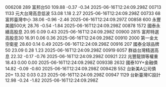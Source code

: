 006208	289	富邦台50	109.88	-0.37	-0.34	2025-06-16T12:24:09.298Z
00713	1133	元大台灣高息低波	53.08	1.18	2.27	2025-06-16T12:24:09.298Z
00733	68	富邦臺灣中小	38.06	-0.96	-2.46	2025-06-16T12:24:09.297Z
00858	600	永豐美國500大	28.76	-0.54	-1.84	2025-06-16T12:24:09.298Z
00878	1572	國泰永續高股息	20.95	0.09	0.43	2025-06-16T12:24:09.298Z
00900	2815	富邦特選高股息30	16.91	0.06	0.36	2025-06-16T12:24:09.298Z
00910	2000	第一金太空衛星	28.60	0.14	0.49	2025-06-16T12:24:09.298Z
00916	207	國泰全球品牌50	23.09	0.28	1.23	2025-06-16T12:24:09.298Z
00919	6057	群益台灣精選高息	22.32	-0.17	-0.76	2025-06-16T12:24:09.298Z
00921	222	兆豐龍頭等權重	18.43	0.00	0.00	2025-06-16T12:24:09.298Z
00933B	2632	國泰10Y+金融債	14.82	-0.09	-0.60	2025-06-16T12:24:09.298Z
00942B	552	台新美A公司債20+	13.32	0.03	0.23	2025-06-16T12:24:09.298Z
00947	1129	台新臺灣IC設計	12.98	-0.24	-1.82	2025-06-16T12:24:09.298Z